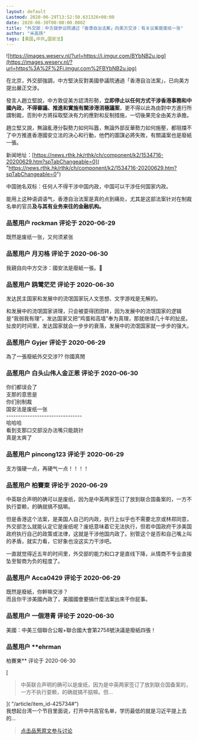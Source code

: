```yaml
---
layout: default
Lastmod: 2020-06-29T13:52:50.631326+00:00
date: 2020-06-30T00:00:00.000Z
title: "外交部：中方就参议院通过「香港自治法案」向美方交涉：有关议案是废纸一张"
author: "米高扬"
tags: [美国,中共,国安法]
---
```


![https://images.weserv.nl/?url=https://i.imgur.com/BYbNB2u.jpg](https://images.weserv.nl/?url=https%3A%2F%2Fi.imgur.com%2FBYbNB2u.jpg)  
  
在北京，外交部強調，中方堅決反對美國參議院通過「香港自治法案」，已向美方提出嚴正交涉。  
  
發言人趙立堅說，中方敦促美方認清形勢，**立即停止以任何方式干涉香港事務和中國內政，不得審議、推進和實施有關涉港消極議案**，更不得以此為由對中方進行所謂制裁，否則中方將採取堅決有力的應對和反制措施，一切後果完全由美方承擔。  
  
趙立堅又說，無論亂港分裂勢力如何叫囂，無論外部反華勢力如何施壓，都阻擋不了中方推進香港國安立法的決心和行動，他們的圖謀必將失敗，有關議案也是廢紙一張。  
  
  
新闻地址：[https://news.rthk.hk/rthk/ch/component/k2/1534716-20200629.htm?spTabChangeable=0]( "https://news.rthk.hk/rthk/ch/component/k2/1534716-20200629.htm?spTabChangeable=0")  
  
  
中国驰名双标：任何人不得干涉中国内政，中国可以干涉任何国家内政。  
  
能用上这种语调语气，香港自治法案是真的点到痛处，尤其是这部法案针对在制裁名单的官员**及与其有业务来往的金融机构。**

            
### 品葱用户 **rockman** 评论于 2020-06-29
        
既然是废纸一张，又何须紧张
        


            
### 品葱用户 **月刃格** 评论于 2020-06-30
        
我親自向中方交涉：國安法是廢紙一張。🖕
        


            
### 品葱用户 **鸥鹭茫茫** 评论于 2020-06-30
        
发达民主国家和发展中的流氓国家玩人文思想、文字游戏是无解的。  
  
和发展中的流氓国家讲理，只会被耍得团团转，因为发展中的流氓国家的逻辑是“我弱我有理”，发达国家又把“鸡蛋和高墙”奉为真理，那就继续几十年的扯皮。扯皮的时间里，发达国家就会一步步的衰落，发展中的流氓国家就一步步的强大。
        


            
### 品葱用户 **Gyjer** 评论于 2020-06-29
        
為了一張廢紙外交交涉?? 你國真閒
        


            
### 品葱用户 **白头山伟人金正恩** 评论于 2020-06-30
        
你们都误会了   
支那的意思是  
你们别制裁  
国安法是废纸一张  
\--------------------------------  
哈哈哈  
看到支那口交部没办法嘴只能跳针  
真是太爽了
        


            
### 品葱用户 **pincong123** 评论于 2020-06-29
        
支方强硬一点，再硬气一点！！！！
        


            
### 品葱用户 **柏賽東** 评论于 2020-06-29
        
中英联合声明的确可以是废纸，因为是中英两家签订了放到联合国备案的，一方不执行耍赖，的确就搞不掂嘛。  
  
但是香港这个法案，是美国人自己的内政，执行上似乎也不需要北京或林郑同意，外交部怎么就能认定它是废纸呢？废纸意味着它无法执行，但若中国政府干涉美国政府执行自己的政策或法律，这就是干涉他国内政了。别管这个是否和自己嘴上叫的矛盾，就实力看，它好象也没这实力干涉吧。  
  
一直就觉得近五年的时间里，外交部的能力和口才是直线下降，从情商不专业直接坠至智商为负的程度了。
        


            
### 品葱用户 **Acca0429** 评论于 2020-06-29
        
既然是廢紙，你幹嘛交涉？  
而且你干涉美國內政了，美國國會要搞什麼法案出來干你屁事。
        


            
### 品葱用户 **一個港青** 评论于 2020-06-30
        
美國：中美三個聯合公報+聯合國大會第2758號決議是廢紙四張！
        


            
### 品葱用户 **ehrman 
柏賽東** 评论于 2020-06-30
        
[

> 中英联合声明的确可以是废纸，因为是中英两家签订了放到联合国备案的，一方不执行耍赖，的确就搞不掂嘛。但...

]( "/article/item_id-425734#")  
我想起台湾一个节目里面说，打开中共高官名单，学历最低的就是习近平提上去的…
        






> [点击品葱原文参与讨论](https://pincong.rocks/article/20960)

